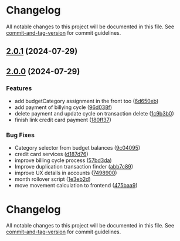 # Changelog

All notable changes to this project will be documented in this file. See [commit-and-tag-version](https://github.com/absolute-version/commit-and-tag-version) for commit guidelines.

## [2.0.1](https://github.com/jesusantguerrero/atmosphere/compare/v2.0.0...v2.0.1) (2024-07-29)

## [2.0.0](https://github.com/jesusantguerrero/atmosphere/compare/v2.0.0-alpha.5...v2.0.0) (2024-07-29)


### Features

* add budgetCategory assignment in the front too ([6d650eb](https://github.com/jesusantguerrero/atmosphere/commit/6d650eb957865c827be307f09790872bd98af4ce))
* add payment of billying cycle ([96d038f](https://github.com/jesusantguerrero/atmosphere/commit/96d038f6d7871ea509ca027965ea75d03dbac6fc))
* delete payment and update cycle on transaction delete ([1c9b3b0](https://github.com/jesusantguerrero/atmosphere/commit/1c9b3b065e27c6e1a11c0714d4bea035329747bb))
* finish link credit card payment ([180ff37](https://github.com/jesusantguerrero/atmosphere/commit/180ff3733a685cb10eb4d613451adb5c54897d9c))


### Bug Fixes

* Category selector from budget balances ([9c04095](https://github.com/jesusantguerrero/atmosphere/commit/9c04095fecb3febc06ca48e2a101ecd42c4934b4))
* credit card services ([d187d76](https://github.com/jesusantguerrero/atmosphere/commit/d187d766b72535a7448137b2bc64c7f6a404e0e4))
* improve billing cycle process ([57bd3da](https://github.com/jesusantguerrero/atmosphere/commit/57bd3da90c50453e21db9c6bde384fff433ce7a4))
* Improve duplication transaction finder ([abb7c89](https://github.com/jesusantguerrero/atmosphere/commit/abb7c8900f879263f44e3eea38ece818af13cd8c))
* improve UX details in accounts ([7498900](https://github.com/jesusantguerrero/atmosphere/commit/7498900eac9f6083c96f44a1ea2c6cacd83e2d06))
* month rollover script ([1e3eb2d](https://github.com/jesusantguerrero/atmosphere/commit/1e3eb2d4ccfc062179bc7e769e2521ad20a39e04))
* move movement calculation to frontend ([475baa9](https://github.com/jesusantguerrero/atmosphere/commit/475baa9b85394430884dc7469af37e96fb0b8e4b))

# Changelog

All notable changes to this project will be documented in this file. See [commit-and-tag-version](https://github.com/absolute-version/commit-and-tag-version) for commit guidelines.
